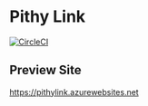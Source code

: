 # Pithy Link

[![CircleCI](https://circleci.com/gh/parithon/PithyLink/tree/dev.svg?style=svg)](https://circleci.com/gh/parithon/PithyLink/tree/dev)

## Preview Site

https://pithylink.azurewebsites.net
